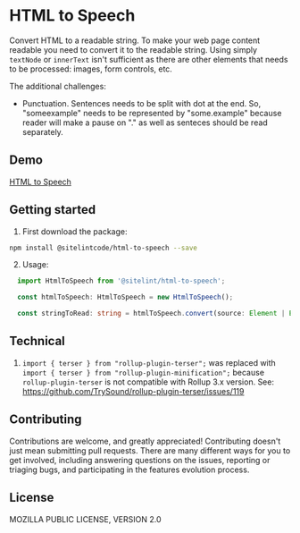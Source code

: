 # HTML to Speech

Convert HTML to a readable string. To make your web page content readable you need to convert it to the readable string. Using simply `textNode` or `innerText` isn't sufficient as there are other elements that needs to be processed: images, form controls, etc.

The additional challenges:

* Punctuation. Sentences needs to be split with dot at the end. So, "someexample" needs to be represented by "some.example" because reader will make a pause on "." as well as senteces should be read separately.

## Demo

[HTML to Speech](https://www.sitelint.com/lab/html-to-speech/)

## Getting started

1. First download the package:

```bash
npm install @sitelintcode/html-to-speech --save
```

2. Usage:

```TypeScript
  import HtmlToSpeech from '@sitelint/html-to-speech';

  const htmlToSpeech: HtmlToSpeech = new HtmlToSpeech();

  const stringToRead: string = htmlToSpeech.convert(source: Element | Element[] | string, excludeElements: HTMLElement | HTMLElement[]);
```

## Technical

1. `import { terser } from "rollup-plugin-terser";` was replaced with  `import { terser } from "rollup-plugin-minification";` because `rollup-plugin-terser` is not compatible with Rollup 3.x version. See: https://github.com/TrySound/rollup-plugin-terser/issues/119

## Contributing

Contributions are welcome, and greatly appreciated! Contributing doesn't just mean submitting pull requests. There are many different ways for you to get involved, including answering questions on the issues, reporting or triaging bugs, and participating in the features evolution process.

## License

MOZILLA PUBLIC LICENSE, VERSION 2.0
